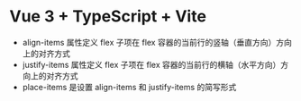 # Vue 3 + TypeScript + Vite

- align-items 属性定义 flex 子项在 flex 容器的当前行的竖轴（垂直方向）方向上的对齐方式
- justify-items 属性定义 flex 子项在 flex 容器的当前行的横轴（水平方向）方向上的对齐方式
- place-items 是设置 align-items 和 justify-items 的简写形式
